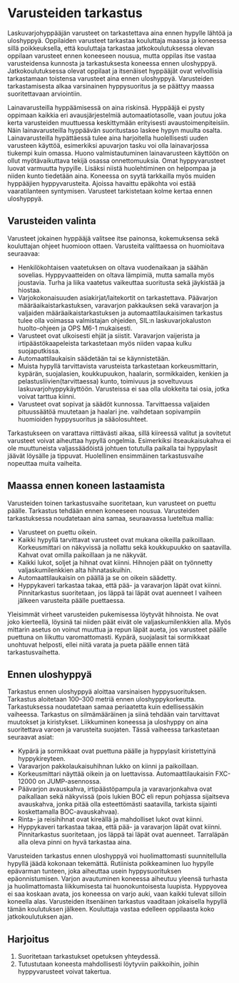 # Varusteiden tarkastus

Laskuvarjohyppääjän varusteet on tarkastettava aina ennen hypylle lähtöä ja uloshyppyä. Oppilaiden varusteet tarkastaa kouluttaja maassa ja koneessa sillä poikkeuksella, että kouluttaja tarkastaa
jatkokoulutuksessa olevan oppilaan varusteet ennen koneeseen nousua, mutta oppilas itse vastaa varusteidensa kunnosta ja tarkastuksesta koneessa ennen uloshyppyä. Jatkokoulutuksessa olevat oppilaat ja itsenäiset hyppääjät ovat velvollisia tarkastamaan toistensa varusteet aina ennen uloshyppyä. Varusteiden tarkastamisesta alkaa varsinainen hyppysuoritus ja se päättyy maassa suoritettavaan arviointiin.

Lainavarusteilla hyppäämisessä on aina riskinsä. Hyppääjä ei pysty oppimaan kaikkia eri avausjärjestelmiä automaatiotasolle, vaan joutuu joka kerta varusteiden muuttuessa keskittymään erityisesti avaustoimenpiteisiin. Näin lainavarusteilla hyppäävän suoritustaso laskee hypyn muulta osalta. Lainavarusteilla hypättäessä tulee aina harjoitella huolellisesti uuden varusteen käyttöä, esimerkiksi apuvarjon tasku voi olla lainavarjossa tiukempi kuin omassa. Huono valmistautuminen lainavarusteen käyttöön on ollut myötävaikuttava tekijä osassa onnettomuuksia. Omat hyppyvarusteet luovat varmuutta hypyille. Lisäksi niistä huolehtiminen on helpompaa ja niiden kunto tiedetään
aina. Koneessa on syytä tarkkailla myös muiden hyppääjien hyppyvarusteita. Ajoissa havaittu epäkohta voi estää vaaratilanteen syntymisen. Varusteet tarkistetaan kolme kertaa ennen uloshyppyä.

## Varusteiden valinta

Varusteet jokainen hyppääjä valitsee itse painonsa, kokemuksensa sekä kouluttajan ohjeet huomioon ottaen. Varusteita valittaessa on huomioitava seuraavaa:

* Henkilökohtaisen vaatetuksen on oltava vuodenaikaan ja säähän sovelias. Hyppyvaatteiden on oltava lämpimiä, mutta samalla myös joustavia. Turha ja liika vaatetus vaikeuttaa suoritusta sekä jäykistää ja hiostaa.
* Varjokokonaisuuden asiakirjat/laitekortit on tarkastettava. Päävarjon määräaikaistarkastuksen, varavarjon pakkauksen sekä varavarjon ja valjaiden määräaikaistarkastuksen ja automaattilaukaisimen tarkastus tulee olla voimassa valmistajan ohjeiden, SIL:n laskuvarjokaluston huolto-ohjeen ja OPS M6-1 mukaisesti.
* Varusteet ovat ulkoisesti ehjät ja siistit. Varavarjon vaijerista ja irtipäästökaapeleista tarkastetaan myös niiden vapaa kulku suojaputkissa.
* Automaattilaukaisin säädetään tai se käynnistetään.
* Muista hypyllä tarvittavista varusteista tarkastetaan korkeusmittarin, kypärän, suojalasien, koukkupuukon, haalarin, sormikkaiden, kenkien ja pelastusliivien(tarvittaessa) kunto, toimivuus ja soveltuvuus laskuvarjohyppykäyttöön. Varusteissa ei saa olla ulokkeita tai osia, jotka voivat tarttua kiinni.
* Varusteet ovat sopivat ja säädöt kunnossa. Tarvittaessa valjaiden pituussäätöä muutetaan ja haalari jne. vaihdetaan sopivampiin huomioiden hyppysuoritus ja sääolosuhteet.

Tarkastukseen on varattava riittävästi aikaa, sillä kiireessä valitut ja sovitetut varusteet voivat aiheuttaa hypyllä ongelmia. Esimerkiksi itseaukaisukahva ei ole muuttuneista valjassäädöistä johtuen totutulla paikalla tai hyppylasit jäävät löysälle ja tippuvat. Huolellinen ensimmäinen tarkastusvaihe nopeuttaa muita vaiheita.

## Maassa ennen koneen lastaamista

Varusteiden toinen tarkastusvaihe suoritetaan, kun varusteet on puettu päälle. Tarkastus tehdään ennen koneeseen nousua. Varusteiden tarkastuksessa noudatetaan aina samaa, seuraavassa lueteltua mallia:

* Varusteet on puettu oikein.
* Kaikki hypyllä tarvittavat varusteet ovat mukana oikeilla paikoillaan. Korkeusmittari on näkyvissä ja nollattu sekä koukkupuukko on saatavilla. Kahvat ovat omilla paikoillaan ja ne näkyvät.
* Kaikki lukot, soljet ja hihnat ovat kiinni. Hihnojen päät on työnnetty valjaskumilenkkien alta hihnataskuihin.
* Automaattilaukaisin on päällä ja se on oikein säädetty.
* Hyppykaveri tarkastaa takaa, että pää- ja varavarjon läpät ovat kiinni. Pinnitarkastus suoritetaan, jos läppä tai läpät ovat auenneet I vaiheen jälkeen varusteita päälle puettaessa.

Yleisimmät virheet varusteiden pukemisessa löytyvät hihnoista. Ne ovat joko kierteellä, löysinä tai niiden päät eivät ole valjaskumilenkkien alla. Myös mittarin asetus on voinut muuttua ja repun läpät aueta, jos varusteet päälle puettuna on liikuttu varomattomasti. Kypärä, suojalasit tai sormikkaat unohtuvat helposti, ellei niitä varata ja pueta päälle ennen tätä tarkastusvaihetta.

## Ennen uloshyppyä
Tarkastus ennen uloshyppyä aloittaa varsinaisen hyppysuorituksen. Tarkastus aloitetaan 100–300 metriä ennen uloshyppykorkeutta. Tarkastuksessa noudatetaan samaa periaatetta kuin edellisessäkin vaiheessa. Tarkastus on silmämääräinen ja siinä tehdään vain tarvittavat muutokset ja kiristykset. Liikkuminen koneessa ja uloshyppy on aina suoritettava varoen ja varusteita suojaten. Tässä vaiheessa tarkastetaan
seuraavat asiat:

* Kypärä ja sormikkaat ovat puettuna päälle ja hyppylasit kiristettyinä hyppykireyteen.
* Varavarjon pakkolaukaisuhihnan lukko on kiinni ja paikoillaan.
* Korkeusmittari näyttää oikein ja on luettavissa. Automaattilaukaisin FXC-12000 on JUMP-asennossa.
* Päävarjon avauskahva, irtipäästöpampula ja varavarjonkahva ovat paikallaan sekä näkyvissä (pois lukien BOC eli repun pohjassa sijaitseva avauskahva, jonka pitää olla esteettömästi saatavilla, tarkista sijainti koskettamalla BOC-avauskahvaa).
* Rinta- ja reisihihnat ovat kireällä ja mahdolliset lukot ovat kiinni.
* Hyppykaveri tarkastaa takaa, että pää- ja varavarjon läpät ovat kiinni. Pinnitarkastus suoritetaan, jos läppä tai läpät ovat auenneet. Tarraläpän alla oleva pinni on hyvä tarkastaa aina.

Varusteiden tarkastus ennen uloshyppyä voi huolimattomasti suunnitellulla hypyllä jäädä kokonaan tekemättä. Rutiinista poikkeaminen luo hypylle epävarman tunteen, joka aiheuttaa usein hyppysuorituksen
epäonnistumisen. Varjon avautuminen koneessa aiheutuu yleensä turhasta ja huolimattomasta liikkumisesta tai huonokuntoisesta luupista. Hyppyovea ei saa koskaan avata, jos koneessa on varjo auki, vaan kaikki
tulevat silloin koneella alas. Varusteiden itsenäinen tarkastus vaaditaan jokaisella hypyllä tämän koulutuksen jälkeen. Kouluttaja vastaa edelleen oppilaasta koko jatkokoulutuksen ajan.

## Harjoitus

1. Suoritetaan tarkastukset opetuksen yhteydessä.
2. Tutustutaan koneesta mahdollisesti löytyviin paikkoihin, joihin hyppyvarusteet voivat takertua.
